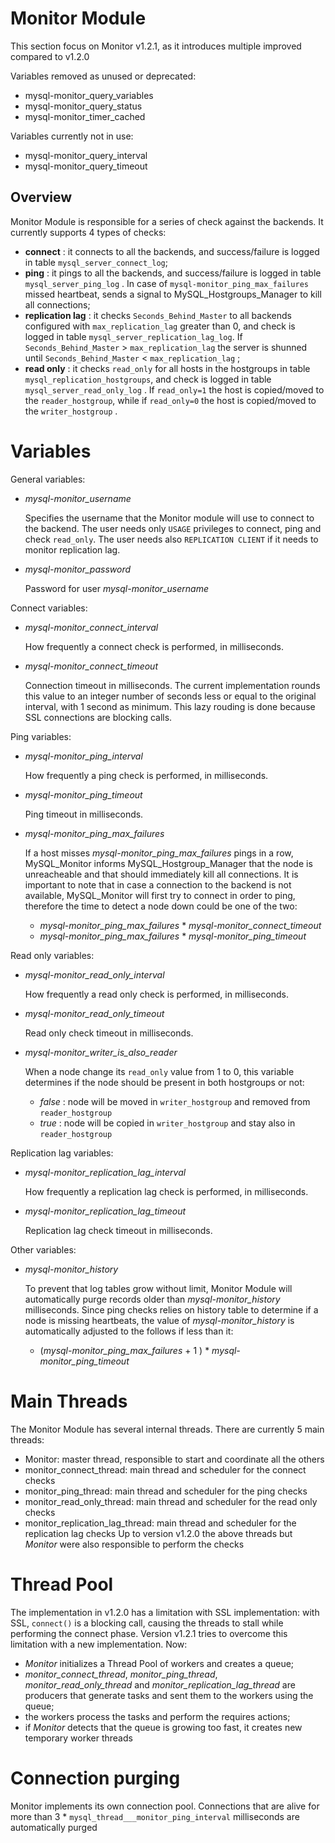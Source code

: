 Monitor Module
==============

This section focus on Monitor v1.2.1, as it introduces multiple improved compared to v1.2.0


Variables removed as unused or deprecated:
* mysql-monitor_query_variables
* mysql-monitor_query_status
* mysql-monitor_timer_cached

Variables currently not in use:
* mysql-monitor_query_interval
* mysql-monitor_query_timeout

Overview
--------
Monitor Module is responsible for a series of check against the backends.
It currently supports 4 types of checks:
* **connect** : it connects to all the backends, and success/failure is logged in table `mysql_server_connect_log`;
* **ping** : it pings to all the backends, and success/failure is logged in table `mysql_server_ping_log` . In case of `mysql-monitor_ping_max_failures` missed heartbeat, sends a signal to MySQL_Hostgroups_Manager to kill all connections;
* **replication lag** : it checks `Seconds_Behind_Master` to all backends configured with `max_replication_lag` greater than 0, and check is logged in table `mysql_server_replication_lag_log`. If `Seconds_Behind_Master` > `max_replication_lag` the server is shunned until `Seconds_Behind_Master` < `max_replication_lag` ;
* **read only** : it checks `read_only` for all hosts in the hostgroups in table `mysql_replication_hostgroups`, and check is logged in table `mysql_server_read_only_log` . If `read_only=1` the host is copied/moved to the `reader_hostgroup`, while if `read_only=0` the host is copied/moved to the `writer_hostgroup` .


Variables
=========
General variables:
* *mysql-monitor_username*

  Specifies the username that the Monitor module will use to connect to the backend. The user needs only `USAGE` privileges to connect, ping and check `read_only`. The user needs also `REPLICATION CLIENT` if it needs to monitor replication lag.
  
* *mysql-monitor_password*

  Password for user *mysql-monitor_username*
  
Connect variables:
* *mysql-monitor_connect_interval*

  How frequently a connect check is performed, in milliseconds.

* *mysql-monitor_connect_timeout*

  Connection timeout in milliseconds. The current implementation rounds this value to an integer number of seconds less or equal to the original interval, with 1 second as minimum. This lazy rouding is done because SSL connections are blocking calls.

Ping variables:
* *mysql-monitor_ping_interval*

  How frequently a ping check is performed, in milliseconds.

* *mysql-monitor_ping_timeout*

  Ping timeout in milliseconds.

* *mysql-monitor_ping_max_failures*

  If a host misses *mysql-monitor_ping_max_failures* pings in a row, MySQL_Monitor informs MySQL_Hostgroup_Manager that the node is unreacheable and that should immediately kill all connections.
  It is important to note that in case a connection to the backend is not available, MySQL_Monitor will first try to connect in order to ping, therefore the time to detect a node down could be one of the two:
  * *mysql-monitor_ping_max_failures* * *mysql-monitor_connect_timeout*
  * *mysql-monitor_ping_max_failures* * *mysql-monitor_ping_timeout*

Read only variables:

* *mysql-monitor_read_only_interval*

  How frequently a read only check is performed, in milliseconds.

* *mysql-monitor_read_only_timeout*

  Read only check timeout in milliseconds.

* *mysql-monitor_writer_is_also_reader*

  When a node change its `read_only` value from 1 to 0, this variable determines if the node should be present in both hostgroups or not:
  * *false* : node will be moved in `writer_hostgroup` and removed from `reader_hostgroup`
  * *true* : node will be copied in `writer_hostgroup` and stay also in `reader_hostgroup`

Replication lag variables:

* *mysql-monitor_replication_lag_interval*

  How frequently a replication lag check is performed, in milliseconds.

* *mysql-monitor_replication_lag_timeout*

  Replication lag check timeout in milliseconds.

Other variables:

* *mysql-monitor_history*

  To prevent that log tables grow without limit, Monitor Module will automatically purge records older than *mysql-monitor_history* milliseconds. Since ping checks relies on history table to determine if a node is missing heartbeats, the value of *mysql-monitor_history* is automatically adjusted to the follows if less than it:
  * (*mysql-monitor_ping_max_failures* + 1 ) * *mysql-monitor_ping_timeout*


Main Threads
============
The Monitor Module has several internal threads. There are currently 5 main threads:
* Monitor: master thread, responsible to start and coordinate all the others
* monitor_connect_thread: main thread and scheduler for the connect checks
* monitor_ping_thread: main thread and scheduler for the ping checks
* monitor_read_only_thread: main thread and scheduler for the read only checks
* monitor_replication_lag_thread: main thread and scheduler for the replication lag checks
Up to version v1.2.0 the above threads but *Monitor* were also responsible to perform the checks

Thread Pool
===========
The implementation in v1.2.0 has a limitation with SSL implementation: with SSL, `connect()` is a blocking call, causing the threads to stall while performing the connect phase.
Version v1.2.1 tries to overcome this limitation with a new implementation. Now:
* *Monitor* initializes a Thread Pool of workers and creates a queue;
* *monitor_connect_thread*, *monitor_ping_thread*, *monitor_read_only_thread* and *monitor_replication_lag_thread* are producers that generate tasks and sent them to the workers using the queue;
* the workers process the tasks and perform the requires actions;
* if *Monitor* detects that the queue is growing too fast, it creates new temporary worker threads

Connection purging
==================
Monitor implements its own connection pool. Connections that are alive for more than 3 * `mysql_thread___monitor_ping_interval` milliseconds are automatically purged
